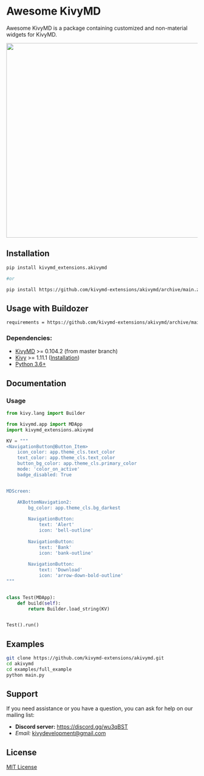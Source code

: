 # Awesome KivyMD

Awesome KivyMD is a package containing customized and non-material widgets for KivyMD.

<p align="center">
    <img align="center" width="512" src="https://raw.githubusercontent.com/quitegreensky/akivymd/master/images/preview.gif"/>
</p>

## Installation

```bash
pip install kivymd_extensions.akivymd

#or 

pip install https://github.com/kivymd-extensions/akivymd/archive/main.zip
```

## Usage with Buildozer

```bash
requirements = https://github.com/kivymd-extensions/akivymd/archive/main.zip
```

### Dependencies:

- [KivyMD](https://github.com/kivymd/KivyMD) >= 0.104.2 (from master branch)
- [Kivy](https://github.com/kivy/kivy) >= 1.11.1 ([Installation](https://kivy.org/doc/stable/gettingstarted/installation.html))
- [Python 3.6+](https://www.python.org/)

## Documentation

### Usage

```python
from kivy.lang import Builder

from kivymd.app import MDApp
import kivymd_extensions.akivymd

KV = """
<NavigationButton@Button_Item>
    icon_color: app.theme_cls.text_color
    text_color: app.theme_cls.text_color
    button_bg_color: app.theme_cls.primary_color
    mode: 'color_on_active'
    badge_disabled: True


MDScreen:

    AKBottomNavigation2:
        bg_color: app.theme_cls.bg_darkest
        
        NavigationButton:
            text: 'Alert'
            icon: 'bell-outline'
        
        NavigationButton:
            text: 'Bank'
            icon: 'bank-outline'
        
        NavigationButton:
            text: 'Download'
            icon: 'arrow-down-bold-outline'
"""


class Test(MDApp):
    def build(self):
        return Builder.load_string(KV)


Test().run()
```

## Examples

```bash
git clone https://github.com/kivymd-extensions/akivymd.git
cd akivymd
cd examples/full_example
python main.py
```

## Support

If you need assistance or you have a question, you can ask for help on our mailing list:

- **Discord server:** https://discord.gg/wu3qBST
- _Email:_ kivydevelopment@gmail.com

## License

[MIT License](LICENSE)
